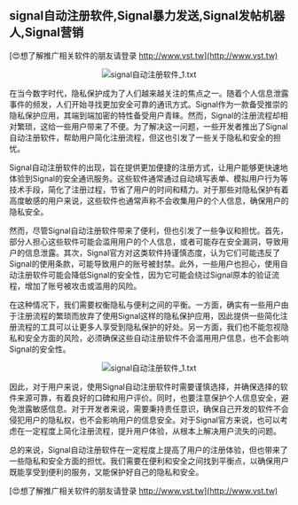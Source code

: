 ## **signal自动注册软件,Signal暴力发送,Signal发帖机器人,Signal营销**

[😍想了解推广相关软件的朋友请登录 http://www.vst.tw](http://www.vst.tw)

 <center><img src="https://vst.tw/MP4/tuiguang/png/2.png" alt="signal自动注册软件_1.txt"></center>

在当今数字时代，隐私保护成为了人们越来越关注的焦点之一。随着个人信息泄露事件的频发，人们开始寻找更加安全可靠的通讯方式。Signal作为一款备受推崇的隐私保护应用，其端到端加密的特性备受用户青睐。然而，Signal的注册流程却相对繁琐，这给一些用户带来了不便。为了解决这一问题，一些开发者推出了Signal自动注册软件，帮助用户简化注册流程，但这也引发了一些关于隐私和安全的担忧。

Signal自动注册软件的出现，旨在提供更加便捷的注册方式，让用户能够更快速地体验到Signal的安全通讯服务。这些软件通常通过自动填写表单、模拟用户行为等技术手段，简化了注册过程，节省了用户的时间和精力。对于那些对隐私保护有着高度敏感的用户来说，这些软件也通常声称不会收集用户的个人信息，确保用户的隐私安全。

然而，尽管Signal自动注册软件带来了便利，但也引发了一些争议和担忧。首先，部分人担心这些软件可能会滥用用户的个人信息，或者可能存在安全漏洞，导致用户的信息泄露。其次，Signal官方对这类软件持谨慎态度，认为它们可能违反了Signal的使用条款，可能导致用户的账号被封禁。此外，一些用户也担心，使用自动注册软件可能会降低Signal的安全性，因为它可能会绕过Signal原本的验证流程，增加了账号被攻击或滥用的风险。

在这种情况下，我们需要权衡隐私与便利之间的平衡。一方面，确实有一些用户由于注册流程的繁琐而放弃了使用Signal这样的隐私保护应用，因此提供一些简化注册流程的工具可以让更多人享受到隐私保护的好处。另一方面，我们也不能忽视隐私和安全方面的风险，必须确保这些自动注册软件不会滥用用户信息，也不会影响Signal的安全性。

 <center><img src="https://vst.tw/MP4/tuiguang/png/3.png" alt="signal自动注册软件_1.txt"></center>

因此，对于用户来说，使用Signal自动注册软件时需要谨慎选择，并确保选择的软件来源可靠，有着良好的口碑和用户评价。同时，也要注意保护个人信息安全，避免泄露敏感信息。对于开发者来说，需要秉持责任意识，确保自己开发的软件不会侵犯用户的隐私权，也不会影响用户的信息安全。对于Signal官方来说，也可以考虑在一定程度上简化注册流程，提升用户体验，从根本上解决用户流失的问题。

总的来说，Signal自动注册软件在一定程度上提高了用户的注册体验，但也带来了一些隐私和安全方面的担忧。我们需要在便利和安全之间找到平衡点，以确保用户既能享受到便利的服务，又能保护好自己的隐私和安全。

[😍想了解推广相关软件的朋友请登录 http://www.vst.tw](http://www.vst.tw)



